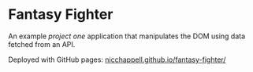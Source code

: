 # Fantasy Fighter

An example _project one_ application that manipulates the DOM using data fetched from an API.

Deployed with GitHub pages: [nicchappell.github.io/fantasy-fighter/](https://nicchappell.github.io/fantasy-fighter/)
